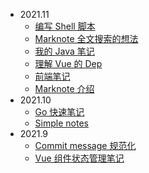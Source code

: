 - 2021.11
  - [编写 Shell 脚本](docs/202111/bash.md)
  - [Marknote 全文搜索的想法](docs/202111/think-about-fulltext-search-for-marknote.md)
  - [我的 Java 笔记](docs/202111/my-java-notes.md)
  - [理解 Vue 的 Dep](docs/202111/dep-in-vuejs.md)
  - [前端笔记](docs/202111/frontend-tips.md)
  - [Marknote 介绍](docs/202111/marknote-intro.md)
- 2021.10
  - [Go 快速笔记](docs/202110/go-quick-learn.md)
  - [Simple notes](docs/202110/simple-notes-app.md)
- 2021.9
  - [Commit message 规范化](docs/202109/20210928-change-log.md)
  - [Vue 组件状态管理笔记](docs/202109/20210906-state-manage-in-vue.md)
